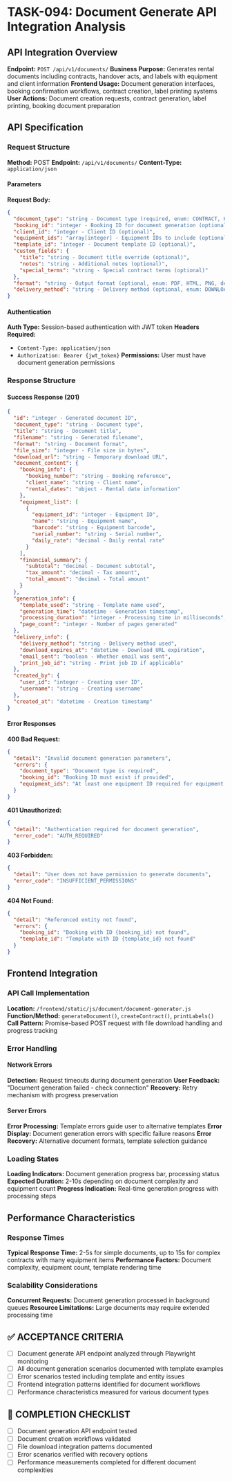 # TASK-094: Document Generate API Integration Analysis

## API Integration Overview

**Endpoint:** `POST /api/v1/documents/`
**Business Purpose:** Generates rental documents including contracts, handover acts, and labels with equipment and client information
**Frontend Usage:** Document generation interfaces, booking confirmation workflows, contract creation, label printing systems
**User Actions:** Document creation requests, contract generation, label printing, booking document preparation

## API Specification

### Request Structure

**Method:** POST
**Endpoint:** `/api/v1/documents/`
**Content-Type:** `application/json`

#### Parameters

**Request Body:**

```json
{
  "document_type": "string - Document type (required, enum: CONTRACT, HANDOVER_ACT, LABEL, INVOICE)",
  "booking_id": "integer - Booking ID for document generation (optional)",
  "client_id": "integer - Client ID (optional)",
  "equipment_ids": "array[integer] - Equipment IDs to include (optional)",
  "template_id": "integer - Document template ID (optional)",
  "custom_fields": {
    "title": "string - Document title override (optional)",
    "notes": "string - Additional notes (optional)",
    "special_terms": "string - Special contract terms (optional)"
  },
  "format": "string - Output format (optional, enum: PDF, HTML, PNG, default: PDF)",
  "delivery_method": "string - Delivery method (optional, enum: DOWNLOAD, EMAIL, PRINT, default: DOWNLOAD)"
}
```

#### Authentication

**Auth Type:** Session-based authentication with JWT token
**Headers Required:**
- `Content-Type: application/json`
- `Authorization: Bearer {jwt_token}`
**Permissions:** User must have document generation permissions

### Response Structure

#### Success Response (201)

```json
{
  "id": "integer - Generated document ID",
  "document_type": "string - Document type",
  "title": "string - Document title",
  "filename": "string - Generated filename",
  "format": "string - Document format",
  "file_size": "integer - File size in bytes",
  "download_url": "string - Temporary download URL",
  "document_content": {
    "booking_info": {
      "booking_number": "string - Booking reference",
      "client_name": "string - Client name",
      "rental_dates": "object - Rental date information"
    },
    "equipment_list": [
      {
        "equipment_id": "integer - Equipment ID",
        "name": "string - Equipment name",
        "barcode": "string - Equipment barcode",
        "serial_number": "string - Serial number",
        "daily_rate": "decimal - Daily rental rate"
      }
    ],
    "financial_summary": {
      "subtotal": "decimal - Document subtotal",
      "tax_amount": "decimal - Tax amount",
      "total_amount": "decimal - Total amount"
    }
  },
  "generation_info": {
    "template_used": "string - Template name used",
    "generation_time": "datetime - Generation timestamp",
    "processing_duration": "integer - Processing time in milliseconds",
    "page_count": "integer - Number of pages generated"
  },
  "delivery_info": {
    "delivery_method": "string - Delivery method used",
    "download_expires_at": "datetime - Download URL expiration",
    "email_sent": "boolean - Whether email was sent",
    "print_job_id": "string - Print job ID if applicable"
  },
  "created_by": {
    "user_id": "integer - Creating user ID",
    "username": "string - Creating username"
  },
  "created_at": "datetime - Creation timestamp"
}
```

#### Error Responses

**400 Bad Request:**

```json
{
  "detail": "Invalid document generation parameters",
  "errors": {
    "document_type": "Document type is required",
    "booking_id": "Booking ID must exist if provided",
    "equipment_ids": "At least one equipment ID required for equipment documents"
  }
}
```

**401 Unauthorized:**

```json
{
  "detail": "Authentication required for document generation",
  "error_code": "AUTH_REQUIRED"
}
```

**403 Forbidden:**

```json
{
  "detail": "User does not have permission to generate documents",
  "error_code": "INSUFFICIENT_PERMISSIONS"
}
```

**404 Not Found:**

```json
{
  "detail": "Referenced entity not found",
  "errors": {
    "booking_id": "Booking with ID {booking_id} not found",
    "template_id": "Template with ID {template_id} not found"
  }
}
```

## Frontend Integration

### API Call Implementation

**Location:** `/frontend/static/js/document/document-generator.js`
**Function/Method:** `generateDocument()`, `createContract()`, `printLabels()`
**Call Pattern:** Promise-based POST request with file download handling and progress tracking

### Error Handling

#### Network Errors
**Detection:** Request timeouts during document generation
**User Feedback:** "Document generation failed - check connection"
**Recovery:** Retry mechanism with progress preservation

#### Server Errors
**Error Processing:** Template errors guide user to alternative templates
**Error Display:** Document generation errors with specific failure reasons
**Error Recovery:** Alternative document formats, template selection guidance

### Loading States

**Loading Indicators:** Document generation progress bar, processing status
**Expected Duration:** 2-10s depending on document complexity and equipment count
**Progress Indication:** Real-time generation progress with processing steps

## Performance Characteristics

### Response Times
**Typical Response Time:** 2-5s for simple documents, up to 15s for complex contracts with many equipment items
**Performance Factors:** Document complexity, equipment count, template rendering time

### Scalability Considerations
**Concurrent Requests:** Document generation processed in background queues
**Resource Limitations:** Large documents may require extended processing time

## ✅ ACCEPTANCE CRITERIA

- [ ] Document generate API endpoint analyzed through Playwright monitoring
- [ ] All document generation scenarios documented with template examples
- [ ] Error scenarios tested including template and entity issues
- [ ] Frontend integration patterns identified for document workflows
- [ ] Performance characteristics measured for various document types

## 📝 COMPLETION CHECKLIST

- [ ] Document generation API endpoint tested
- [ ] Document creation workflows validated
- [ ] File download integration patterns documented
- [ ] Error scenarios verified with recovery options
- [ ] Performance measurements completed for different document complexities

